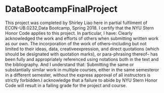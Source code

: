 # DataBootcampFinalProject

This  project  was  completed by Shirley Liao here in partial fulfilment of ECON-UB.0232,Data Bootcamp, Spring 2018. I certify that the NYU Stern Honor Code applies to this project. In particular, I have: Clearly acknowledged the work and efforts of others when submitting written work as our own. The incorporation of the work of others–including but not limited to their ideas, data, creativeexpression, and  direct quotations (which  should  be  designated  with  quotation  marks), or para-phrasing thereof– has been fully and appropriately referenced using notations both in the text and the bibliography. And I understand that: Submitting the same or substantially similar work in multiple courses, either in the same semesteror in a different semester, without the express approval of all instructors is strictly forbidden.I acknowledge that a failure to abide by NYU Stern Honor Code will result in a failing grade for the project and course.
